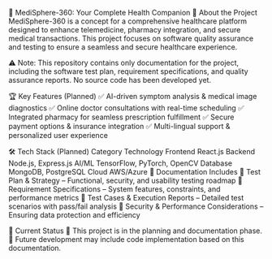 🚀 MediSphere-360: Your Complete Health Companion
📌 About the Project
MediSphere-360 is a concept for a comprehensive healthcare platform designed to enhance telemedicine, pharmacy integration, and secure medical transactions. This project focuses on software quality assurance and testing to ensure a seamless and secure healthcare experience.

⚠️ Note: This repository contains only documentation for the project, including the software test plan, requirement specifications, and quality assurance reports.
No source code has been developed yet.

🏆 Key Features (Planned)
✅ AI-driven symptom analysis & medical image diagnostics
✅ Online doctor consultations with real-time scheduling
✅ Integrated pharmacy for seamless prescription fulfillment
✅ Secure payment options & insurance integration
✅ Multi-lingual support & personalized user experience

🛠️ Tech Stack (Planned)
Category	Technology
Frontend	React.js
Backend	Node.js, Express.js
AI/ML	TensorFlow, PyTorch, OpenCV
Database	MongoDB, PostgreSQL
Cloud	AWS/Azure
📑 Documentation Includes
📌 Test Plan & Strategy – Functional, security, and usability testing roadmap
📌 Requirement Specifications – System features, constraints, and performance metrics
📌 Test Cases & Execution Reports – Detailed test scenarios with pass/fail analysis
📌 Security & Performance Considerations – Ensuring data protection and efficiency

📅 Current Status
🔹 This project is in the planning and documentation phase.
🔹 Future development may include code implementation based on this documentation.
